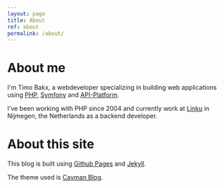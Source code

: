 ```yaml
---
layout: page
title: About
ref: about
permalink: /about/
---
```


# About me
I'm Timo Bakx, a webdeveloper specializing in building web applications using
[PHP][_php], [Symfony][_symfony] and [API-Platform][_apiplatform].

I've been working with PHP since 2004 and currently work at [Linku][_linku] in Nijmegen,
the Netherlands as a backend developer.

# About this site

This blog is built using [Github Pages][_github_pages] and [Jekyll][_jekyll].

The theme used is [Cayman Blog][_theme].

[_php]: https://www.php.net/
[_symfony]: https://symfony.com/
[_apiplatform]: https://api-platform.com/
[_linku]: https://linku.nl/
[_github_pages]: https://pages.github.com/
[_jekyll]: https://jekyllrb.com/
[_theme]: https://github.com/lorepirri/cayman-blog
